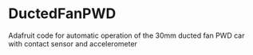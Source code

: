 # DuctedFanPWD
Adafruit code for automatic operation of the 30mm ducted fan PWD car with contact sensor and accelerometer
